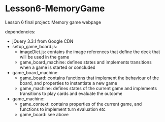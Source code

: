 # Lesson6-MemoryGame
Lesson 6 final project: Memory game webpage

dependencies:
* jQuery 3.3.1 from Google CDN
* setup_game_board.js:
  - imageDict.js: contains the image references that define the deck that will
  be used in the game
  - game_board_machine: defines states and implements transitions when a
  game is started or concluded
* game_board_machine:
  - game_board: contains functions that implement the behaviour of the board,
  and properties to instantiate a new game
  - game_machine: defines states of the current game and implements transitions
  to play cards and evaluate the outcome 
* game_machine:
  - game_context: contains properties of the current game, and functions to
  implement turn evaluation etc
  - game_board: see above
